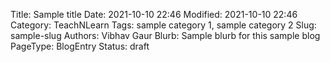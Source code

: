 Title: Sample title
Date: 2021-10-10 22:46
Modified: 2021-10-10 22:46
Category: TeachNLearn
Tags: sample category 1, sample category 2
Slug: sample-slug
Authors: Vibhav Gaur
Blurb: Sample blurb for this sample blog
PageType: BlogEntry
Status: draft


